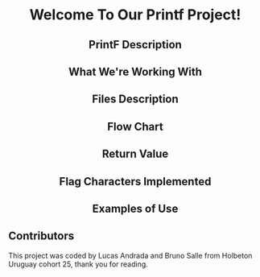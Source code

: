 <h1  align="center"> Welcome To Our Printf Project! </h1>
<p></p>

<h2 align="center">PrintF Description</h2>
<p></p>
  
<h2  align="center">What We're Working With</h2>  
<p></p>

<h2  align="center">Files Description</h2>
<p></p>

<h2  align="center">Flow Chart</h2>
<p></p>

<h2 align="center"> Return Value </h2>
<p></p>

<h2 align="center"> Flag Characters Implemented </h2>
<p></p>

<h2  align="center">Examples of Use</h2>
<p>
</p>

<h2> Contributors </h2>
<p>This project was coded by Lucas Andrada and Bruno Salle from Holbeton Uruguay cohort 25, thank you for reading. </p>
